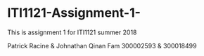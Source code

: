 # ITI1121-Assignment-1-

This is assignment 1 for ITI1121 summer 2018

Patrick Racine & Johnathan Qinan Fam
300002593 & 300018499
